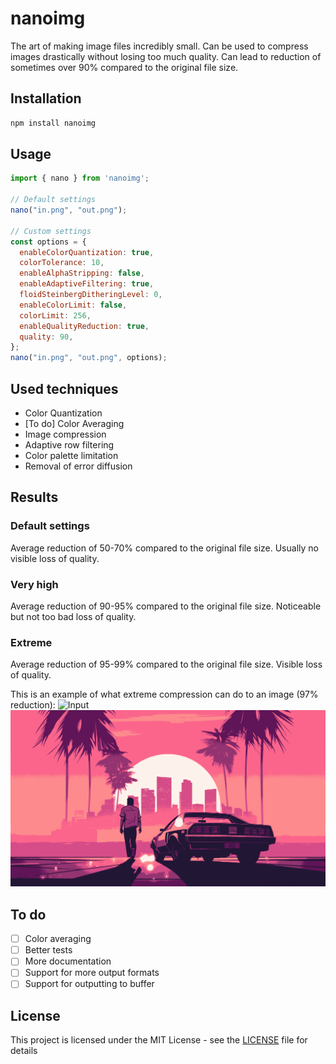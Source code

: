 # nanoimg
The art of making image files incredibly small.
Can be used to compress images drastically without losing too much quality. Can lead to reduction of sometimes over 90% compared to the original file size.

## Installation
```bash
npm install nanoimg
```

## Usage
```javascript
import { nano } from 'nanoimg';

// Default settings
nano("in.png", "out.png");

// Custom settings
const options = {
  enableColorQuantization: true,
  colorTolerance: 10,
  enableAlphaStripping: false,
  enableAdaptiveFiltering: true,
  floidSteinbergDitheringLevel: 0,
  enableColorLimit: false,
  colorLimit: 256,
  enableQualityReduction: true,
  quality: 90,
};
nano("in.png", "out.png", options);
```

## Used techniques
 - Color Quantization
 - [To do] Color Averaging
 - Image compression
 - Adaptive row filtering
 - Color palette limitation
 - Removal of error diffusion

## Results

### Default settings
Average reduction of 50-70% compared to the original file size.
Usually no visible loss of quality.

### Very high
Average reduction of 90-95% compared to the original file size.
Noticeable but not too bad loss of quality.

### Extreme
Average reduction of 95-99% compared to the original file size.
Visible loss of quality.

This is an example of what extreme compression can do to an image (97% reduction):
![Input](examples/in.png)
![Output](examples/out.png)

## To do
 - [ ] Color averaging
 - [ ] Better tests
 - [ ] More documentation
 - [ ] Support for more output formats
 - [ ] Support for outputting to buffer

## License
This project is licensed under the MIT License - see the [LICENSE](LICENSE) file for details